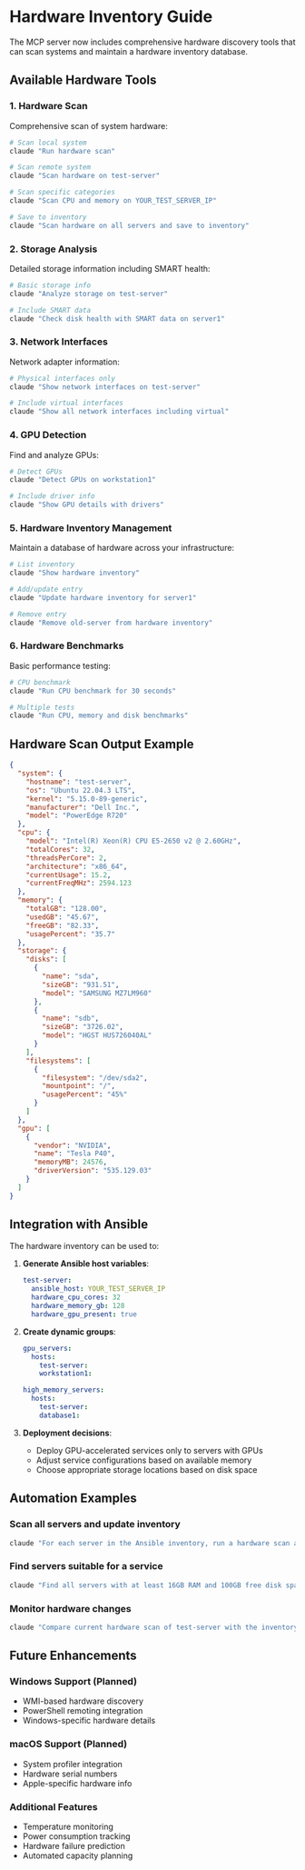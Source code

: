 # Hardware Inventory Guide

The MCP server now includes comprehensive hardware discovery tools that can scan systems and maintain a hardware inventory database.

## Available Hardware Tools

### 1. Hardware Scan
Comprehensive scan of system hardware:

```bash
# Scan local system
claude "Run hardware scan"

# Scan remote system
claude "Scan hardware on test-server"

# Scan specific categories
claude "Scan CPU and memory on YOUR_TEST_SERVER_IP"

# Save to inventory
claude "Scan hardware on all servers and save to inventory"
```

### 2. Storage Analysis
Detailed storage information including SMART health:

```bash
# Basic storage info
claude "Analyze storage on test-server"

# Include SMART data
claude "Check disk health with SMART data on server1"
```

### 3. Network Interfaces
Network adapter information:

```bash
# Physical interfaces only
claude "Show network interfaces on test-server"

# Include virtual interfaces
claude "Show all network interfaces including virtual"
```

### 4. GPU Detection
Find and analyze GPUs:

```bash
# Detect GPUs
claude "Detect GPUs on workstation1"

# Include driver info
claude "Show GPU details with drivers"
```

### 5. Hardware Inventory Management
Maintain a database of hardware across your infrastructure:

```bash
# List inventory
claude "Show hardware inventory"

# Add/update entry
claude "Update hardware inventory for server1"

# Remove entry
claude "Remove old-server from hardware inventory"
```

### 6. Hardware Benchmarks
Basic performance testing:

```bash
# CPU benchmark
claude "Run CPU benchmark for 30 seconds"

# Multiple tests
claude "Run CPU, memory and disk benchmarks"
```

## Hardware Scan Output Example

```json
{
  "system": {
    "hostname": "test-server",
    "os": "Ubuntu 22.04.3 LTS",
    "kernel": "5.15.0-89-generic",
    "manufacturer": "Dell Inc.",
    "model": "PowerEdge R720"
  },
  "cpu": {
    "model": "Intel(R) Xeon(R) CPU E5-2650 v2 @ 2.60GHz",
    "totalCores": 32,
    "threadsPerCore": 2,
    "architecture": "x86_64",
    "currentUsage": 15.2,
    "currentFreqMHz": 2594.123
  },
  "memory": {
    "totalGB": "128.00",
    "usedGB": "45.67",
    "freeGB": "82.33",
    "usagePercent": "35.7"
  },
  "storage": {
    "disks": [
      {
        "name": "sda",
        "sizeGB": "931.51",
        "model": "SAMSUNG MZ7LM960"
      },
      {
        "name": "sdb",
        "sizeGB": "3726.02",
        "model": "HGST HUS726040AL"
      }
    ],
    "filesystems": [
      {
        "filesystem": "/dev/sda2",
        "mountpoint": "/",
        "usagePercent": "45%"
      }
    ]
  },
  "gpu": [
    {
      "vendor": "NVIDIA",
      "name": "Tesla P40",
      "memoryMB": 24576,
      "driverVersion": "535.129.03"
    }
  ]
}
```

## Integration with Ansible

The hardware inventory can be used to:

1. **Generate Ansible host variables**:
   ```yaml
   test-server:
     ansible_host: YOUR_TEST_SERVER_IP
     hardware_cpu_cores: 32
     hardware_memory_gb: 128
     hardware_gpu_present: true
   ```

2. **Create dynamic groups**:
   ```yaml
   gpu_servers:
     hosts:
       test-server:
       workstation1:
   
   high_memory_servers:
     hosts:
       test-server:
       database1:
   ```

3. **Deployment decisions**:
   - Deploy GPU-accelerated services only to servers with GPUs
   - Adjust service configurations based on available memory
   - Choose appropriate storage locations based on disk space

## Automation Examples

### Scan all servers and update inventory
```bash
claude "For each server in the Ansible inventory, run a hardware scan and save to the hardware inventory"
```

### Find servers suitable for a service
```bash
claude "Find all servers with at least 16GB RAM and 100GB free disk space"
```

### Monitor hardware changes
```bash
claude "Compare current hardware scan of test-server with the inventory and report any changes"
```

## Future Enhancements

### Windows Support (Planned)
- WMI-based hardware discovery
- PowerShell remoting integration
- Windows-specific hardware details

### macOS Support (Planned)
- System profiler integration
- Hardware serial numbers
- Apple-specific hardware info

### Additional Features
- Temperature monitoring
- Power consumption tracking
- Hardware failure prediction
- Automated capacity planning